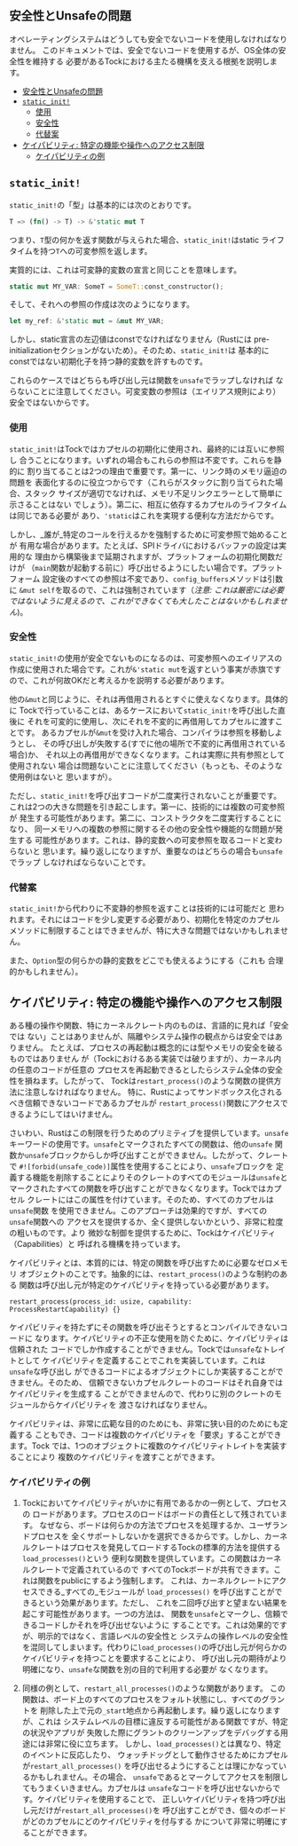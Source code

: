 安全性とUnsafeの問題
---------------------------

オペレーティングシステムはどうしても安全でないコードを使用しなければなりません。
このドキュメントでは、安全でないコードを使用するが、OS全体の安全性を維持する
必要があるTockにおける主たる機構を支える根拠を説明します。

<!-- npm i -g markdown-toc; markdown-toc -i Soundness.md -->

<!-- toc -->

- [安全性とUnsafeの問題](#安全性とunsafeの問題)
- [`static_init!`](#static_init)
  - [使用](#使用)
  - [安全性](#安全性)
  - [代替案](#代替案)
- [ケイパビリティ: 特定の機能や操作へのアクセス制限](#ケイパビリティ-特定の機能や操作へのアクセス制限)
  - [ケイパビリティの例](#ケイパビリティの例)

<!-- tocstop -->

## `static_init!`

`static_init!`の「型」は基本的には次のとおりです。

```rust
T => (fn() -> T) -> &'static mut T
```

つまり、`T`型の何かを返す関数が与えられた場合、`static_init!`はstatic
ライフタイムを持つ`T`への可変参照を返します。

実質的には、これは可変静的変数の宣言と同じことを意味します。

```rust
static mut MY_VAR: SomeT = SomeT::const_constructor();
```

そして、それへの参照の作成は次のようになります。

```rust
let my_ref: &'static mut = &mut MY_VAR;
```

しかし、static宣言の左辺値はconstでなければなりません（Rustには
pre-initializationセクションがないため）。そのため、`static_init!`は
基本的にconstではない初期化子を持つ静的変数を許すものです。

これらのケースではどちらも呼び出し元は関数を`unsafe`でラップしなければ
ならないことに注意してください。可変変数の参照は（エイリアス規則により）
安全ではないからです。

### 使用

`static_init!`はTockではカプセルの初期化に使用され、最終的には互いに参照し
合うことになります。いずれの場合もこれらの参照は不変です。これらを静的に
割り当てることは2つの理由で重要です。第一に、リンク時のメモリ逼迫の問題を
表面化するのに役立つからです（これらがスタックに割り当てられた場合、スタック
サイズが適切でなければ、メモリ不足リンクエラーとして簡単に示さることはない
でしょう）。第二に、相互に依存するカプセルのライフタイムは同じである必要が
あり、`'static`はこれを実現する便利な方法だからです。

しかし、_誰が_特定のコールを行えるかを強制するために可変参照で始めることが
有用な場合があります。たとえば、SPIドライバにおけるバッファの設定は実用的な
理由から構築後まで延期されますが、プラットフォームの初期化関数だけが
（`main`関数が起動する前に）呼び出せるようにしたい場合です。プラットフォーム
設定後のすべての参照は不変であり、`config_buffers`メソッドは引数に
`&mut self`を取るので、これは強制されています（_注意: これは厳密には必要ではないように見えるので、これができなくても大したことはないかもしれません_)。

### 安全性

`static_init!`の使用が安全でないものになるのは、可変参照へのエイリアスの
作成に使用された場合です。これが`&'static mut`を返すという事実が赤旗です
ので、これが何故OKだと考えるかを説明する必要があります。

他の`&mut`と同じように、それは再借用されるとすぐに使えなくなります。具体的に
Tockで行っていることは、あるケースにおいて`static_init!`を呼び出した直後に
それを可変的に使用し、次にそれを不変的に再借用してカプセルに渡すことです。
あるカプセルが`&mut`を受け入れた場合、コンパイラは参照を移動しようとし、
その呼び出しが失敗する(すでに他の場所で不変的に再借用されている場合)か、
それ以上の再借用ができなくなります。これは実際に共有参照として使用されない
場合は問題ないことに注意してください（もっとも、そのような使用例はないと
思いますが）。

ただし、`static_init!`を呼び出すコードが二度実行されないことが重要です。
これは2つの大きな問題を引き起こします。第一に、技術的には複数の可変参照が
発生する可能性があります。第二に、コンストラクタを二度実行することになり、
同一メモリへの複数の参照に関するその他の安全性や機能的な問題が発生する
可能性があります。これは、静的変数への可変参照を取るコードと変わらないと
思います。繰り返しになりますが、重要なのはどちらの場合も`unsafe`でラップ
しなければならないことです。

### 代替案

`static_init!`から代わりに不変静的参照を返すことは技術的には可能だと
思われます。それにはコードを少し変更する必要があり、初期化を特定のカプセル
メソッドに制限することはできませんが、特に大きな問題ではないかもしれません。

また、`Option`型の何らかの静的変数をどこでも使えるようにする（これも
合理的かもしれません）。

## ケイパビリティ: 特定の機能や操作へのアクセス制限

ある種の操作や関数、特にカーネルクレート内のものは、言語的に見れば「安全では
ない」ことはありませんが、隔離やシステム操作の観点からは安全ではありません。
たとえば、プロセスの再起動は概念的には型やメモリの安全を破るものではありません
が（Tockにおけるある実装では破りますが）、カーネル内の任意のコードが任意の
プロセスを再起動できるとしたらシステム全体の安全性を損ねます。したがって、
Tockは`restart_process()`のような関数の提供方法に注意しなければなりません。
特に、Rustによってサンドボックス化されるべき信頼できないコードであるカプセルが
`restart_process()`関数にアクセスできるようにしてはいけません。

さいわい、Rustはこの制限を行うためのプリミティブを提供しています。`unsafe`
キーワードの使用です。`unsafe`とマークされたすべての関数は、他の`unsafe`
関数か`unsafe`ブロックからしか呼び出すことができません。したがって、クレートで
`#![forbid(unsafe_code)]`属性を使用することにより、`unsafe`ブロックを
定義する機能を削除することによりそのクレートのすべてのモジュールは`unsafe`と
マークされたすべての関数を呼び出すことができなくなります。Tockではカプセル
クレートにはこの属性を付けています。そのため、すべてのカプセルは`unsafe`関数
を使用できません。このアプローチは効果的ですが、すべての`unsafe`関数への
アクセスを提供するか、全く提供しないかという、非常に粒度の粗いものです。より
微妙な制御を提供するために、Tockはケイパビリティ（Capabilities）と
呼ばれる機構を持っています。

ケイパビリティとは、本質的には、特定の関数を呼び出すために必要なゼロメモリ
オブジェクトのことです。抽象的には、`restart_process()`のような制約のある
関数は呼び出し元が特定のケイパビリティを持っている必要があります。

    restart_process(process_id: usize, capability: ProcessRestartCapability) {}

ケイパビリティを持たずにその関数を呼び出そうとするとコンパイルできないコードに
なります。ケイパビリティの不正な使用を防ぐために、ケイパビリティは信頼された
コードでしか作成することができません。Tockでは`unsafe`なトレイトとして
ケイパビリティを定義することでこれを実装しています。これは`unsafe`な呼び出し
ができるコードによるオブジェクトにしか実装することができません。そのため、
信頼できないカプセルクレートのコードはそれ自身ではケイパビリティを生成する
ことができませんので、代わりに別のクレートのモジュールからケイパビリティを
渡さなければなりません。

ケイパビリティは、非常に広範な目的のためにも、非常に狭い目的のためにも定義する
こともでき、コードは複数のケイパビリティを「要求」することができます。Tock
では、1つのオブジェクトに複数のケイパビリティトレイトを実装することにより
複数のケイパビリティを渡すことができます。

### ケイパビリティの例

1. Tockにおいてケイパビリティがいかに有用であるかの一例として、プロセスの
  ロードがあります。プロセスのロードはボードの責任として残されています。
  なぜなら、ボードは何らかの方法でプロセスを処理するか、ユーザランドプロセスを
  全くサポートしないかを選択できるからです。しかし、カーネルクレートはプロセスを発見してロードするTockの標準的方法を提供する`load_processes()`という
  便利な関数を提供しています。この関数はカーネルクレートで定義されているので
  すべてのTockボードが共有できます。これは関数をpublicにするよう強制します。
  これは、カーネルクレートにアクセスできる_すべての_モジュールが
  `load_processes()` を呼び出すことができるという効果があります。ただし、
  これを二回呼び出すと望まない結果を起こす可能性があります。一つの方法は、
  関数を`unsafe`とマークし、信頼できるコードしかそれを呼び出せないように
  することです。これは効果的ですが、明示的ではなく、言語レベルの安全性と
  システムの操作レベルの安全性を混同してしまいます。代わりに`load_processes()`の呼び出し元が何らかのケイパビリティを持つことを要求することにより、
  呼び出し元の期待がより明確になり、`unsafe`な関数を別の目的で利用する必要が
  なくなります。

2. 同様の例として、`restart_all_processes()`のような関数があります。
  この関数は、ボード上のすべてのプロセスをフォルト状態にし、すべてのグラントを
  削除した上で元の`_start`地点から再起動します。繰り返しになりますが、これは
  システムレベルの目標に違反する可能性がある関数ですが、特定の状況やアプリが
  失敗した際にグラントのクリーンアップをデバッグする用途には非常に役に立ちます。
  しかし、`load_processes()`とは異なり、特定のイベントに反応したり、
  ウォッチドッグとして動作させるためにカプセルが`restart_all_processes()`
  を呼び出せるようにすることは理にかなっているかもしれません。その場合、
  `unsafe`であるとマークしてアクセスを制限してもうまくいきません。カプセルは
  `unsafe`なコードを呼び出せないからです。ケイパビリティを使用することで、
  正しいケイパビリティを持つ呼び出し元だけが`restart_all_processes()`を
  呼び出すことができ、個々のボードがどのカプセルにどのケイパビリティを付与する
  かについて非常に明確にすることができます。
